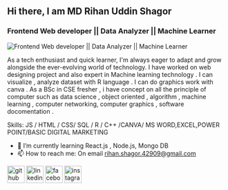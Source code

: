 ## Hi there, I am MD Rihan Uddin Shagor
### Frontend Web developer || Data Analyzer || Machine Learner
![Frontend Web developer || Data Analyzer || Machine Learner](https://media.licdn.com/dms/image/D4D16AQGcbMD6hfwi1Q/profile-displaybackgroundimage-shrink_350_1400/0/1714907427556?e=1720656000&v=beta&t=BvHvnyfdkd7Hd1JAv-S5GDRsIe898xn8yMsoEquiBTk)

As a tech enthusiast and quick learner, I'm always eager to adapt and grow alongside the ever-evolving world of technology. I have worked on web designing project and also expert in Machine learning technology . I can visualize , analyze dataset with R language . I can do graphics work with canva . As a BSc in CSE fresher , i have concept on all the principle of computer such as data science , object oriented , algorithm , machine learning , computer networking, computer graphics , software docomentation . 

Skills: JS / HTML / CSS/ SQL / R / C++ /CANVA/ MS WORD,EXCEL,POWER POINT/BASIC DIGITAL MARKETING

- 🌱 I’m currently learning React.js , Node.js, Mongo DB 
- 📫 How to reach me: On email rihan.shagor.42909@gmail.com


[<img src='https://cdn.jsdelivr.net/npm/simple-icons@3.0.1/icons/github.svg' alt='github' height='40'>](https://github.com/rihanshagor)  [<img src='https://cdn.jsdelivr.net/npm/simple-icons@3.0.1/icons/linkedin.svg' alt='linkedin' height='40'>](https://www.linkedin.com/in/rihanshagor/)  [<img src='https://cdn.jsdelivr.net/npm/simple-icons@3.0.1/icons/facebook.svg' alt='facebook' height='40'>](https://www.facebook.com/RihanShagor)  [<img src='https://cdn.jsdelivr.net/npm/simple-icons@3.0.1/icons/instagram.svg' alt='instagram' height='40'>](https://www.instagram.com/rihan_shagor/)  

